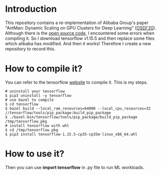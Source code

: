 # Introduction
This repository contains a re-implementation of Alibaba Group's paper "AntMan: Dynamic Scaling on GPU Clusters for Deep Learning" ([OSDI'20](https://www.usenix.org/conference/osdi20/presentation/xiao)).
Although there is the [open source code](https://github.com/alibaba/GPU-scheduler-for-deep-learning/), I encountered some errors when compiling it. So I download tensorflow v1.15.5 and then replace some files which alibaba has modified. And then it works! Therefore I create a new repository to record this.

# How to compile it?
You can refer to the tensorflow [website](https://www.tensorflow.org/install/source?hl=zh-cn) to compile it. 
This is my steps.
```linux
# uninstall your tensorflow
$ pip3 uninstall -y tensorflow  
# use bazel to compile
$ cd tensorflow 
$ bazel build --local_ram_resources=64000 --local_cpu_resources=32 //tensorflow/tools/pip_package:build_pip_package  
$ ./bazel-bin/tensorflow/tools/pip_package/build_pip_package /tmp/tensorflow_pkg
# install tensorflow with whl
$ cd /tmp/tensorflow_pkg
$ pip3 install tensorflow-1.15.5-cp35-cp35m-linux_x86_64.whl
```

# How to use it?
Then you can use **import tensorflow** in .py file to run ML workloads.
